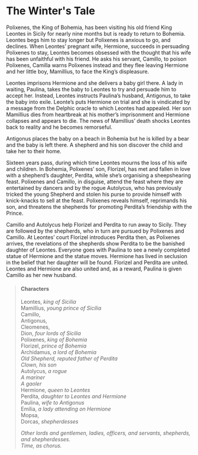 <!-- ======================================================================
--- Search engine
title:          The Winter's Tale
keywords:       winter, tale, comedy
description:    The Winter's Tale by William Shakespeare.
--- Menu system
order:          170
text:           The Winter's Tale
hidden:         false
umbel:          false
--- Page properties
id:
document:
layout:         layout-2-left
$-left:         play-list
searchable:     true
======================================================================= -->

# The Winter's Tale

Polixenes, the King of Bohemia, has been visiting his old friend King Leontes in
Sicily for nearly nine months but is ready to return to Bohemia. Leontes begs
him to stay longer but Polixenes is anxious to go, and declines. When Leontes’
pregnant wife, Hermione, succeeds in persuading Polixenes to stay, Leontes
becomes obsessed with the thought that his wife has been unfaithful with his
friend. He asks his servant, Camillo, to poison Polixenes, Camilla warns
Polixenes instead and they flee leaving Hermione and her little boy, Mamillius,
to face the King’s displeasure.

Leontes imprisons Hermione and she delivers a baby girl there. A lady in waiting,
Paulina, takes the baby to Leontes to try and persuade him to accept her.
Instead, Leontes instructs Paulina’s husband, Antigonus, to take the baby into
exile. Leonte’s puts Hermione on trial and she is vindicated by a message from
the Delphic oracle to which Leontes had appealed. Her son Mamillius dies from
heartbreak at his mother’s imprisonment and Hermione collapses and appears to
die. The news of Mamillius’ death shocks Leontes back to reality and he becomes
remorseful.

Antigonus places the baby on a beach in Bohemia but he is killed by a bear and
the baby is left there. A shepherd and his son discover the child and take her
to their home.

Sixteen years pass, during which time Leontes mourns the loss of his wife and
children. In Bohemia, Polixenes’ son, Florizel, has met and fallen in love with
a shepherd’s daughter, Perdita, while she’s organising a sheepshearing feast.
Polixenes and Camillo, in disguise, attend the feast where they are entertained
by dancers and by the rogue Autolycus, who has previously tricked the young
Shepherd and stolen his purse to provide himself with knick-knacks to sell at
the feast. Polixenes reveals himself, reprimands his son, and threatens the
shepherds for promoting Perdita’s friendship with the Prince.

Camillo and Autolycus help Florizel and Perdita to run away to Sicily. They are
followed by the shepherds, who in turn are pursued by Polixenes and Camillo. At
Leontes’ court Florizel introduces Perdita then, as Polixenes arrives, the
revelations of the shepherds show Perdita to be the banished daughter of Leontes.
Everyone goes with Paulina to see a newly completed statue of Hermione and the
statue moves. Hermione has lived in seclusion in the belief that her daughter
will be found. Florizel and Perdita are united. Leontes and Hermione are also
united and, as a reward, Paulina is given Camillo as her new husband.

>   #### Characters
>   
>   Leontes, _king of Sicilia_  
    Mamillius, _young prince of Sicilia_  
    Camillo,  
    Antigonus,  
    Cleomenes,  
    Dion, _four lords of Sicilia_  
    Polixenes, _king of Bohemia_  
    Florizel, _prince of Bohemia_  
    Archidamus, _a lord of Bohemia_  
    _Old Shepherd, reputed father of Perdita_  
    _Clown, his son_  
    Autolycus, _a rogue_  
    _A mariner_  
    _A gaoler_  
    Hermione, _queen to Leontes_  
    Perdita, _daughter to Leontes and Hermione_  
    Paulina, _wife to Antigonus_  
    Emilia, _a lady attending on Hermione_  
    Mopsa,  
    Dorcas, _shepherdesses_
>   
>   _Other lords and gentlemen, ladies, officers, and servants, shepherds, and shepherdesses._  
    _Time, as chorus._
